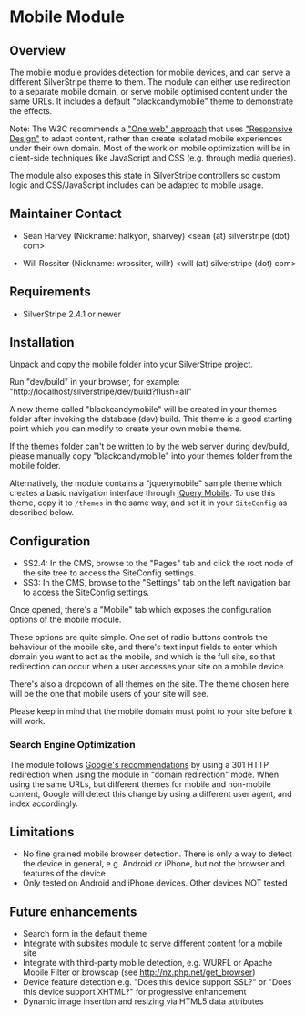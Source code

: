 # Mobile Module #

## Overview ##

The mobile module provides detection for mobile devices,
and can serve a different SilverStripe theme to them.
The module can either use redirection to a separate mobile
domain, or serve mobile optimised content under the same URLs.
It includes a default "blackcandymobile" theme to demonstrate the effects.

Note: The W3C recommends a ["One web" approach](http://www.w3.org/TR/mobile-bp/#d0e347) 
that uses ["Responsive Design"](http://www.alistapart.com/articles/responsive-web-design/)
to adapt content, rather than create isolated mobile experiences under their own domain.
Most of the work on mobile optimization will be in client-side techniques
like JavaScript and CSS (e.g. through media queries).

The module also exposes this state in SilverStripe controllers
so custom logic and CSS/JavaScript includes can be adapted to mobile usage.

## Maintainer Contact

 * Sean Harvey (Nickname: halkyon, sharvey)
   <sean (at) silverstripe (dot) com>

 * Will Rossiter (Nickname: wrossiter, willr)
   <will (at) silverstripe (dot) com>

## Requirements

 * SilverStripe 2.4.1 or newer

## Installation

Unpack and copy the mobile folder into your SilverStripe project.

Run "dev/build" in your browser, for example: "http://localhost/silverstripe/dev/build?flush=all"

A new theme called "blackcandymobile" will be created in your themes folder after
invoking the database (dev) build. This theme is a good starting point which you can modify
to create your own mobile theme.

If the themes folder can't be written to by the web server during dev/build, please
manually copy "blackcandymobile" into your themes folder from the mobile folder.

Alternatively, the module contains a "jquerymobile" sample theme
which creates a basic navigation interface through [jQuery Mobile](http://jquerymobile.com).
To use this theme, copy it to `/themes` in the same way,
and set it in your `SiteConfig` as described below.

## Configuration

* SS2.4: In the CMS, browse to the "Pages" tab and click the root node of the site tree to
access the SiteConfig settings. 
* SS3: In the CMS, browse to the "Settings" tab on the left navigation bar to access the 
SiteConfig settings. 

Once opened, there's a "Mobile" tab which exposes the configuration options of the mobile module.

These options are quite simple. One set of radio buttons controls the behaviour
of the mobile site, and there's text input fields to enter which domain you want
to act as the mobile, and which is the full site, so that redirection can occur
when a user accesses your site on a mobile device. 

There's also a dropdown of all themes on the site. The theme chosen here will be
the one that mobile users of your site will see.

Please keep in mind that the mobile domain must point to your site before it will work.

### Search Engine Optimization ###

The module follows [Google's recommendations](http://googlewebmastercentral.blogspot.com/2011/02/making-websites-mobile-friendly.html)
by using a 301 HTTP redirection when using the module in "domain redirection" mode.
When using the same URLs, but different themes for mobile and non-mobile content,
Google will detect this change by using a different user agent, and index accordingly.

## Limitations

 * No fine grained mobile browser detection. There is only a way to detect the device
   in general, e.g. Android or iPhone, but not the browser and features of the device
 * Only tested on Android and iPhone devices. Other devices NOT tested

## Future enhancements

 * Search form in the default theme
 * Integrate with subsites module to serve different content for a mobile site
 * Integrate with third-party mobile detection, e.g. WURFL or Apache Mobile Filter or browscap (see http://nz.php.net/get_browser)
 * Device feature detection e.g. "Does this device support SSL?" or "Does this device support XHTML?" for progressive enhancement
 * Dynamic image insertion and resizing via HTML5 data attributes
